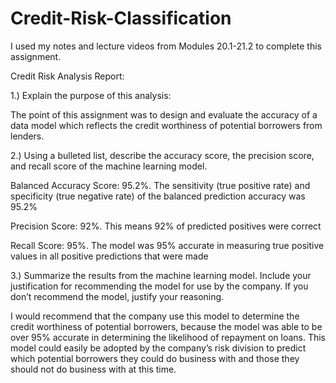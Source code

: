 # Credit-Risk-Classification

I used my notes and lecture videos from Modules 20.1-21.2 to complete this assignment. 


Credit Risk Analysis Report:

 1.) Explain the purpose of this analysis:

The point of this assignment was to design and evaluate the accuracy of a data model which reflects the credit worthiness of potential borrowers from lenders. 

2.) Using a bulleted list, describe the accuracy score, the precision score, and recall score of the machine learning model.

Balanced Accuracy Score: 95.2%. The sensitivity (true positive rate) and specificity (true negative rate) of the balanced prediction accuracy was 95.2%

Precision Score: 92%. This means 92% of predicted positives were correct

Recall Score: 95%. The model was 95% accurate in measuring true positive values in all positive predictions that were made

3.) Summarize the results from the machine learning model. Include your justification for recommending the model for use by the company. If you don’t recommend the model, justify your reasoning.

I would recommend that the company use this model to determine the credit worthiness of potential borrowers, because the model was able to be over 95% accurate in determining the likelihood of repayment on loans. This model could easily be adopted by the company’s risk division to predict which potential borrowers they could do business with and those they should not do business with at this time. 



